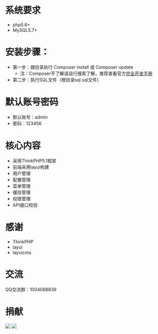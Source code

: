 系统要求
===============
 + php5.6+
 + MySQL5.7+

安装步骤：
===============
 + 第一步：跟目录执行 Composer install 或 Composer update
    + 注：Composer不了解请自行搜索了解，推荐查看官方[完全开发手册](https://www.kancloud.cn/manual/thinkphp5_1/353948)
 + 第二步：执行SQL文件（根目录sql.sql文件）
 
默认账号密码
===============
 + 默认账号：admin
 + 密码：123456

核心内容
===============
 + 采用ThinkPHP5.1框架
 + 前端采用layui构建
 + 用户管理
 + 配置管理
 + 菜单管理
 + 缓存管理
 + 权限管理
 + API接口校验
 
感谢
===============
 + ThinkPHP
 + layui
 + layuicms

交流
===============
QQ交流群：1004068839
 
 捐献
===============
![](http://blog.zhuangjun.top/images/wx_reward.png) 
![](http://blog.zhuangjun.top/images/ali_reward.png) 

